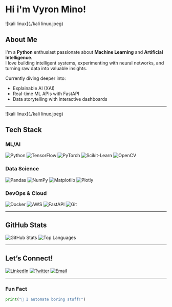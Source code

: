 #  Hi i'm Vyron Mino!
![kali linux](./kali linux.jpeg)  
##  About Me
I'm a **Python** enthusiast passionate about **Machine Learning** and **Artificial Intelligence**.  
I love building intelligent systems, experimenting with neural networks, and turning raw data into valuable insights.

Currently diving deeper into:
-  Explainable AI (XAI)
-  Real-time ML APIs with FastAPI
-  Data storytelling with interactive dashboards

---
![kali linux](./kali linux.jpeg)
##  Tech Stack

###  ML/AI  
![Python](https://img.shields.io/badge/Python-3776AB?style=for-the-badge&logo=python&logoColor=white)
![TensorFlow](https://img.shields.io/badge/TensorFlow-FF6F00?style=for-the-badge&logo=tensorflow&logoColor=white)
![PyTorch](https://img.shields.io/badge/PyTorch-EE4C2C?style=for-the-badge&logo=pytorch&logoColor=white)
![Scikit-Learn](https://img.shields.io/badge/scikit--learn-F7931E?style=for-the-badge&logo=scikit-learn&logoColor=white)
![OpenCV](https://img.shields.io/badge/OpenCV-5C3EE8?style=for-the-badge&logo=opencv&logoColor=white)

###  Data Science  
![Pandas](https://img.shields.io/badge/Pandas-150458?style=for-the-badge&logo=pandas&logoColor=white)
![NumPy](https://img.shields.io/badge/NumPy-013243?style=for-the-badge&logo=numpy&logoColor=white)
![Matplotlib](https://img.shields.io/badge/Matplotlib-11557C?style=for-the-badge&logo=matplotlib&logoColor=white)
![Plotly](https://img.shields.io/badge/Plotly-3F4F75?style=for-the-badge&logo=plotly&logoColor=white)

###  DevOps & Cloud  
![Docker](https://img.shields.io/badge/Docker-2496ED?style=for-the-badge&logo=docker&logoColor=white)
![AWS](https://img.shields.io/badge/AWS-232F3E?style=for-the-badge&logo=amazon-aws&logoColor=white)
![FastAPI](https://img.shields.io/badge/FastAPI-009688?style=for-the-badge&logo=fastapi&logoColor=white)
![Git](https://img.shields.io/badge/Git-F05032?style=for-the-badge&logo=git&logoColor=white)

---

##  GitHub Stats

![GitHub Stats](https://github-readme-stats.vercel.app/api?username=A2anti&show_icons=true&theme=radical&hide_border=true)
![Top Languages](https://github-readme-stats.vercel.app/api/top-langs/?username=A2anti&layout=compact&theme=radical&hide_border=true)

---

##  Let’s Connect!

[![LinkedIn](https://img.shields.io/badge/LinkedIn-0077B5?style=for-the-badge&logo=linkedin&logoColor=white)](https://www.linkedin.com/in/kevin-ohare-737606273/)
[![Twitter](https://img.shields.io/badge/Twitter-1DA1F2?style=for-the-badge&logo=twitter&logoColor=white)](https://x.com/minosdailyszn)
[![Email](https://img.shields.io/badge/Email-D14836?style=for-the-badge&logo=gmail&logoColor=white)](mailto:minosdaily@proton.me)

---

###  Fun Fact  
```python
print("👾 I automate boring stuff!")
